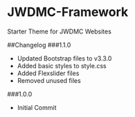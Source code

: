 JWDMC-Framework
===============

Starter Theme for JWDMC Websites


##Changelog
###1.1.0
- Updated Bootstrap files to v3.3.0
- Added basic styles to style.css
- Added Flexslider files
- Removed unused files

###1.0.0
- Initial Commit